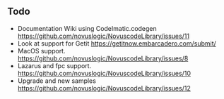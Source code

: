 ## Todo

* Documentation Wiki using CodeImatic.codegen
  https://github.com/novuslogic/NovuscodeLibrary/issues/11
* Look at support for Getit 
  https://getitnow.embarcadero.com/submit/
* MacOS support.
  https://github.com/novuslogic/NovuscodeLibrary/issues/8
* Lazarus and fpc support.
  https://github.com/novuslogic/NovuscodeLibrary/issues/10
* Upgrade and new samples
  https://github.com/novuslogic/NovuscodeLibrary/issues/12


  